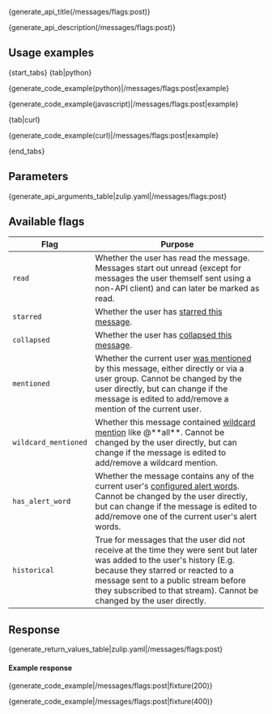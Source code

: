 {generate_api_title(/messages/flags:post)}

{generate_api_description(/messages/flags:post)}

## Usage examples

{start_tabs}
{tab|python}

{generate_code_example(python)|/messages/flags:post|example}

{generate_code_example(javascript)|/messages/flags:post|example}

{tab|curl}

{generate_code_example(curl)|/messages/flags:post|example}

{end_tabs}

## Parameters

{generate_api_arguments_table|zulip.yaml|/messages/flags:post}

## Available flags
<div>
    <table>
        <thead>
            <tr>
                <th style="width:30%">Flag</th>
                <th style="width:70%">Purpose</th>
            </tr>
        </thead>
        <tbody>
            <tr>
                <td><code>read</code></td>
                <td>
                    Whether the user has read the message.  Messages
                    start out unread (except for messages the user
                    themself sent using a non-API client) and can
                    later be marked as read.
                </td>
            </tr>
            <tr>
                <td><code>starred</code></td>
                <td>Whether the user has <a href="/help/star-a-message">starred this message</a>.</td>
            </tr>
            <tr>
                <td><code>collapsed</code></td>
                <td>Whether the user has <a href="/help/collapse-a-message">collapsed this message</a>.</td>
            </tr>
            <tr>
                <td><code>mentioned</code></td>
                <td>
                    Whether the current user
                    <a href="/help/mention-a-user-or-group">was mentioned</a>
                    by this message, either directly or via a user
                    group. Cannot be changed by the user directly, but
                    can change if the message is edited to add/remove
                    a mention of the current user.
                </td>
            </tr>
            <tr>
                <td><code>wildcard_mentioned</code></td>
                <td>
                    Whether this message contained
                    <a href="/help/mention-a-user-or-group#mention-everyone-on-a-stream">wildcard mention</a>
                    like @**all**. Cannot be changed by the user directly, but
                    can change if the message is edited to add/remove
                    a wildcard mention.
                </td>
            </tr>
            <tr>
                <td><code>has_alert_word</code></td>
                <td>
                    Whether the message contains any of the current user's
                    <a href="/help/add-an-alert-word">configured alert words</a>.
                    Cannot be changed by the user directly, but
                    can change if the message is edited to add/remove
                    one of the current user's alert words.
                </td>
            </tr>
            <tr>
                <td><code>historical</code></td>
                <td>
                    True for messages that the user did not receive
                    at the time they were sent but later was added to
                    the user's history (E.g. because they starred or
                    reacted to a message sent to a public stream
                    before they subscribed to that stream). Cannot be
                    changed by the user directly.
                </td>
            </tr>
        </tbody>
    </table>
</div>

## Response

{generate_return_values_table|zulip.yaml|/messages/flags:post}

#### Example response

{generate_code_example|/messages/flags:post|fixture(200)}

{generate_code_example|/messages/flags:post|fixture(400)}
